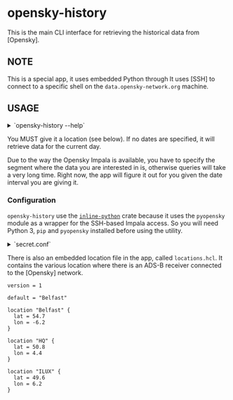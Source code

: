 # opensky-history

This is the main CLI interface for retrieving the historical data from [Opensky].

## NOTE

This is a special app, it uses embedded Python through
It uses [SSH]  to connect to a specific shell on the `data.opensky-network.org` machine.

## USAGE

<details>
<summary>`opensky-history --help`</summary>

```text
Rust CLI app to fetch historical data through pyopensky.

Usage: opensky-history [OPTIONS] [START] [END]

Arguments:
  [START]  Start date (YYYY-MM-DD)
  [END]    End date (YYYY-MM-DD)

Options:
  -C, --config <CONFIG>  Location file path
  -n, --name <NAME>      Location name (if in `locations.hcl`)
  -o, --output <OUTPUT>  Output file (default is stdout)
  -R, --range <RANGE>    Detection range in nautical miles [default: 25]
  -h, --help             Print help
```

</details>

You MUST give it a location (see below). If no dates are specified, it will retrieve data for the current day.

Due to the way the Opensky Impala is available, you have to specify the segment where the data you are interested in is,
otherwise queries will take a very long time. Right now, the app will figure it out for you given the date interval
you are giving it.

### Configuration

`opensky-history` use the [`inline-python`](https://crates.io/crates/inline-python) crate because it uses the `pyopensky` module as a wrapper for the 
SSH-based Impala access. So you will need Python 3, `pip` and `pyopensky` installed before  using the utility.

<details>
<summary>`secret.conf`</summary>

```ini
[default]
server = data.opensky-network.org
port = 2230
username = someone
password = GUESS
```

</details>

There is also an embedded location file in the app, called `locations.hcl`. It contains the various location where there
is an ADS-B receiver connected to the [Opensky]  network.

```hcl
version = 1

default = "Belfast"

location "Belfast" {
  lat = 54.7
  lon = -6.2
}

location "HQ" {
  lat = 50.8
  lon = 4.4
}

location "ILUX" {
  lat = 49.6
  lon = 6.2
}
```

